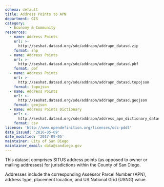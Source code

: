 ```yaml
---
schema: default
title: Address Points to APN
department: GIS
category:
  - Economy & Community
resources:
  - name: Address Points
    url: >-
      http://seshat.datasd.org/sde/addrapn/addrapn_datasd.zip
    format: shp
  - name: Address Points
    url: >-
      http://seshat.datasd.org/sde/addrapn/addrapn_datasd.pbf
    format: pbf
  - name: Address Points
    url: >-
      http://seshat.datasd.org/sde/addrapn/addrapn_datasd.topojson
    format: topojson
  - name: Address Points
    url: >-
      http://seshat.datasd.org/sde/addrapn/addrapn_datasd.geojson
    format: geojson
  - name: Address Points Dictionary
    url: >-
      http://seshat.datasd.org/sde/addrapn/address_apn_dictionary_datasd.csv
    format: csv
license: 'http://www.opendefinition.org/licenses/odc-pddl'
date_issued: '2016-05-09'
date_modified: '2017-09-05'
maintainer: City of San Diego
maintainer_email: data@sandiego.gov
---
```

This dataset comprises SITUS address points (as opposed to owner or mailing addresses)
for jurisdictions within the County of San Diego.
<!--more-->
Addresses include the corresponding Assessor Parcel Number (APN),
address type, placement location, and US National Grid (USNG) value.
